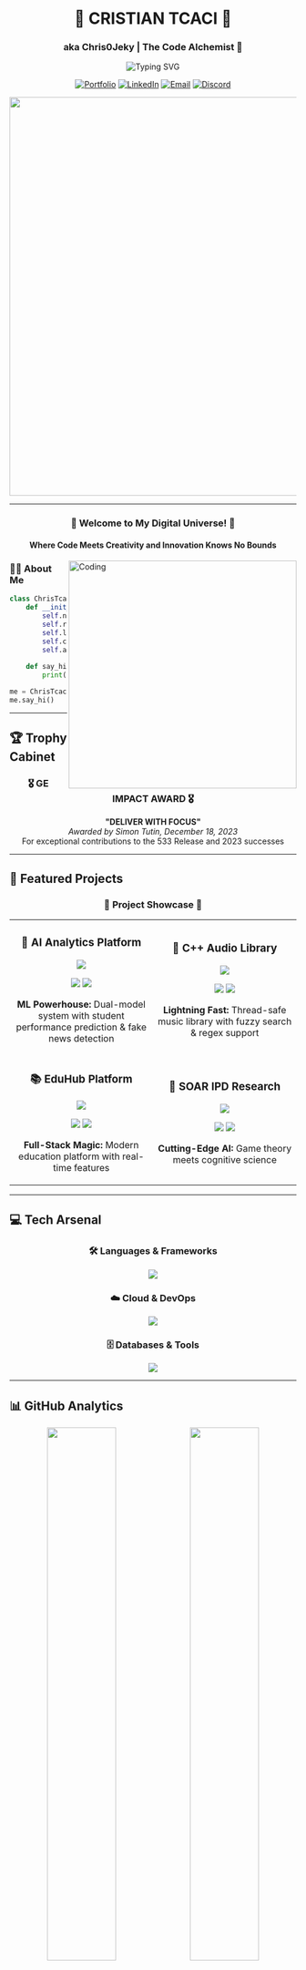 <div align="center">

# 🚀 CRISTIAN TCACI 🚀
### aka Chris0Jeky | The Code Alchemist 🧪

<img src="https://readme-typing-svg.herokuapp.com?font=Fira+Code&weight=600&size=30&pause=1000&color=00D9FF&center=true&vCenter=true&width=800&lines=Full-Stack+Developer+%F0%9F%92%BB;Machine+Learning+Engineer+%F0%9F%A4%96;Cloud+Architecture+Specialist+%E2%98%81%EF%B8%8F;Problem+Solver+Extraordinaire+%F0%9F%A7%A9;GE+Impact+Award+Winner+%F0%9F%8F%86" alt="Typing SVG" />

[![Portfolio](https://img.shields.io/badge/Portfolio-FF5722?style=for-the-badge&logo=todoist&logoColor=white)](https://chris0jeky.github.io/CV_and_Portfolio)
[![LinkedIn](https://img.shields.io/badge/LinkedIn-0077B5?style=for-the-badge&logo=linkedin&logoColor=white)](https://www.linkedin.com/in/cristian-tcaci/)
[![Email](https://img.shields.io/badge/Email-D14836?style=for-the-badge&logo=gmail&logoColor=white)](mailto:Jeky.tck@gmail.com)
[![Discord](https://img.shields.io/badge/Discord-7289DA?style=for-the-badge&logo=discord&logoColor=white)](https://discord.com/users/Zangetsu(Chris-to_Kun)#1872)

<img src="https://user-images.githubusercontent.com/74038190/212284100-561aa473-3905-4a80-b561-0d28506553ee.gif" width="700">

</div>

---

<div align="center">
  
### 🌟 Welcome to My Digital Universe! 🌟
#### Where Code Meets Creativity and Innovation Knows No Bounds

</div>

<img align="right" alt="Coding" width="400" src="https://user-images.githubusercontent.com/74038190/229223263-cf2e4b07-2615-4f87-9c38-e37600f8381a.gif">

### 👨‍💻 About Me

```python
class ChrisTcaci:
    def __init__(self):
        self.name = "Cristian (Chris) Tcaci"
        self.role = "Full-Stack Developer & ML Engineer"
        self.languages = ["Java ☕", "Python 🐍", "C++ ⚡", "JavaScript 🌐"]
        self.current_focus = "🔍 Seeking Software Engineering Opportunities"
        self.achievements = ["🏆 GE Impact Award Winner", "🧩 Google Foobar Challenger"]
        
    def say_hi(self):
        print("Thanks for dropping by! Let's build something amazing together! 🚀")

me = ChrisTcaci()
me.say_hi()
```

---

## 🏆 Trophy Cabinet

<div align="center">
  
### 🎖️ **GE IMPACT AWARD** 🎖️
**"DELIVER WITH FOCUS"**  
*Awarded by Simon Tutin, December 18, 2023*  
For exceptional contributions to the 533 Release and 2023 successes

</div>

---

## 🚀 Featured Projects

<div align="center">
  
### 🌟 **Project Showcase** 🌟

</div>

<table>
  <tr>
    <td width="50%">
      <h3 align="center">🤖 AI Analytics Platform</h3>
      <div align="center">
        <a href="https://github.com/Chris0Jeky/https://github.com/Chris0Jeky/AI-Data-Analytics-Suite-Python">
          <img src="https://github-readme-stats.vercel.app/api/pin/?username=Chris0Jeky&repo=AI-Data-Analytics-Suite-Python&theme=tokyonight&hide_border=true" />
        </a>
        <p>
          <img src="https://img.shields.io/badge/Accuracy-99.99%25-brightgreen?style=flat-square" />
          <img src="https://img.shields.io/badge/R²_Score-98%25-blue?style=flat-square" />
        </p>
        <p><strong>ML Powerhouse:</strong> Dual-model system with student performance prediction & fake news detection</p>
      </div>
    </td>
    <td width="50%">
      <h3 align="center">🎵 C++ Audio Library</h3>
      <div align="center">
        <a href="https://github.com/Chris0Jeky/SWECW2-AudioLibrary">
          <img src="https://github-readme-stats.vercel.app/api/pin/?username=Chris0Jeky&repo=SWECW2-AudioLibrary&theme=radical&hide_border=true" />
        </a>
        <p>
          <img src="https://img.shields.io/badge/C++-17-00599C?style=flat-square&logo=c%2B%2B" />
          <img src="https://img.shields.io/badge/Performance-O(1)-brightgreen?style=flat-square" />
        </p>
        <p><strong>Lightning Fast:</strong> Thread-safe music library with fuzzy search & regex support</p>
      </div>
    </td>
  </tr>
  <tr>
    <td width="50%">
      <h3 align="center">📚 EduHub Platform</h3>
      <div align="center">
        <a href="https://github.com/Chris0Jeky/CST3144-Coursework-FullstackDev-FrontEnd">
          <img src="https://github-readme-stats.vercel.app/api/pin/?username=Chris0Jeky&repo=CST3144-Coursework-FullstackDev-FrontEnd&theme=gruvbox&hide_border=true" />
        </a>
        <p>
          <img src="https://img.shields.io/badge/Vue.js-3-4FC08D?style=flat-square&logo=vue.js" />
          <img src="https://img.shields.io/badge/Node.js-16-339933?style=flat-square&logo=node.js" />
        </p>
        <p><strong>Full-Stack Magic:</strong> Modern education platform with real-time features</p>
      </div>
    </td>
    <td width="50%">
      <h3 align="center">🧠 SOAR IPD Research</h3>
      <div align="center">
        <a href="https://github.com/Chris0Jeky/N-person-prisoners-dilemma-simulation">
          <img src="https://github-readme-stats.vercel.app/api/pin/?username=Chris0Jeky&repo=N-person-prisoners-dilemma-simulation&theme=cobalt&hide_border=true" />
        </a>
        <p>
          <img src="https://img.shields.io/badge/Research-Academic-purple?style=flat-square" />
          <img src="https://img.shields.io/badge/AI-Cognitive_Architecture-orange?style=flat-square" />
        </p>
        <p><strong>Cutting-Edge AI:</strong> Game theory meets cognitive science</p>
      </div>
    </td>
  </tr>
</table>

---

## 💻 Tech Arsenal

<div align="center">

### 🛠️ Languages & Frameworks
<p>
  <img src="https://skillicons.dev/icons?i=java,python,cpp,js,html,css,vue,nodejs,express&theme=dark" />
</p>

### ☁️ Cloud & DevOps
<p>
  <img src="https://skillicons.dev/icons?i=aws,docker,kubernetes,jenkins,git,github,gitlab&theme=dark" />
</p>

### 🗄️ Databases & Tools
<p>
  <img src="https://skillicons.dev/icons?i=mongodb,mysql,postgres,redis,tensorflow,sklearn,vscode,idea&theme=dark" />
</p>

</div>

---

## 📊 GitHub Analytics

<div align="center">
  <img width="49%" src="https://github-readme-stats.vercel.app/api?username=Chris0Jeky&show_icons=true&theme=tokyonight&hide_border=true&count_private=true" />
  <img width="49%" src="https://github-readme-streak-stats.herokuapp.com/?user=Chris0Jeky&theme=tokyonight&hide_border=true" />
</div>

<div align="center">
  <img src="https://github-readme-activity-graph.vercel.app/graph?username=Chris0Jeky&theme=tokyo-night&hide_border=true&custom_title=Contribution%20Graph" width="98%" />
</div>

---

## 🎯 Current Mission

<div align="center">
  
```mermaid
graph LR
    A[🎓 CS Graduate] --> B[💼 Seeking Opportunities]
    B --> C[🚀 Full-Stack Development]
    B --> D[🤖 Machine Learning]
    B --> E[☁️ Cloud Architecture]
    C --> F[🌟 Your Next Team Member?]
    D --> F
    E --> F
```

</div>

---

## 🤝 Let's Connect!

<div align="center">

### 💬 Open for Opportunities, Collaborations, and Cool Projects!

<img src="https://user-images.githubusercontent.com/74038190/235294012-0a55e343-37ad-4b0f-924f-c8431d9d2483.gif" width="100">

**Currently crafting code and seeking my next adventure in tech!**

<a href="mailto:Jeky.tck@gmail.com">
  <img src="https://img.shields.io/badge/Drop_Me_A_Line-D14836?style=for-the-badge&logo=gmail&logoColor=white" />
</a>

</div>

---

<div align="center">
  
### 🌈 Fun Facts

<img src="https://user-images.githubusercontent.com/74038190/212284158-e840e285-664b-44d7-b79b-e264b5e54825.gif" width="400">

🧩 **Google Foobar Challenge Conqueror**  
🏢 **DeliveraSoft Consultancy Founder**  
🧠 **Tech + Philosophy + Psychology Enthusiast**  
🚀 **Always Learning, Always Building**

</div>

---

<div align="center">
  <img src="https://capsule-render.vercel.app/api?type=waving&color=gradient&height=100&section=footer&text=Thanks%20for%20visiting!%20Let's%20build%20the%20future%20together%20🚀&fontSize=20&fontAlignY=70" />
</div>

<!-- Hidden Analytics BB -->
<div align="center">
  <img src="https://komarev.com/ghpvc/?username=Chris0Jeky&style=flat-square&color=blue" alt="Profile views" />
</div>
